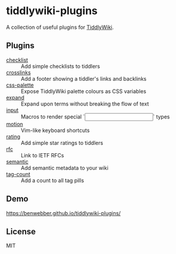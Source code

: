 # tiddlywiki-plugins

A collection of useful plugins for [TiddlyWiki](https://tiddlywiki.com/).

## Plugins

<dl>
  <dt><a href="https://benwebber.github.io/tiddlywiki-plugins/#%24%3A%2Fplugins%2Fbenwebber%2Fchecklist">checklist</a></dt>
  <dd>Add simple checklists to tiddlers</dd>
  <dt><a href="https://benwebber.github.io/tiddlywiki-plugins/#%24%3A%2Fplugins%2Fbenwebber%2Fcrosslinks">crosslinks</a></dt>
  <dd>Add a footer showing a tiddler's links and backlinks</dd>
  <dt><a href="https://benwebber.github.io/tiddlywiki-plugins/#%24%3A%2Fplugins%2Fbenwebber%2Fcss-palette">css-palette</a></dt>
  <dd>Expose TiddlyWiki palette colours as CSS variables</dd>
  <dt><a href="https://benwebber.github.io/tiddlywiki-plugins/#%24%3A%2Fplugins%2Fbenwebber%2Fexpand">expand</a></dt>
  <dd>Expand upon terms without breaking the flow of text</dd>
  <dt><a href="https://benwebber.github.io/tiddlywiki-plugins/#%24%3A%2Fplugins%2Fbenwebber%2Finput">input</a></dt>
  <dd>Macros to render special `<input>` types</dd>
  <dt><a href="https://benwebber.github.io/tiddlywiki-plugins/#%24%3A%2Fplugins%2Fbenwebber%2Fmotion">motion</a></dt>
  <dd>Vim-like keyboard shortcuts</dd>
  <dt><a href="https://benwebber.github.io/tiddlywiki-plugins/#%24%3A%2Fplugins%2Fbenwebber%2Frating">rating</a></dt>
  <dd>Add simple star ratings to tiddlers</dd>
  <dt><a href="https://benwebber.github.io/tiddlywiki-plugins/#%24%3A%2Fplugins%2Fbenwebber%2Frfc">rfc</a></dt>
  <dd>Link to IETF RFCs</dd>
  <dt><a href="https://benwebber.github.io/tiddlywiki-plugins/#%24%3A%2Fplugins%2Fbenwebber%2Fsemantic">semantic</a></dt>
  <dd>Add semantic metadata to your wiki</dd>
  <dt><a href="https://benwebber.github.io/tiddlywiki-plugins/#%24%3A%2Fplugins%2Fbenwebber%2Ftag-count">tag-count</a></dt>
  <dd>Add a count to all tag pills</dd>
</dl>

## Demo

https://benwebber.github.io/tiddlywiki-plugins/

## License

MIT

